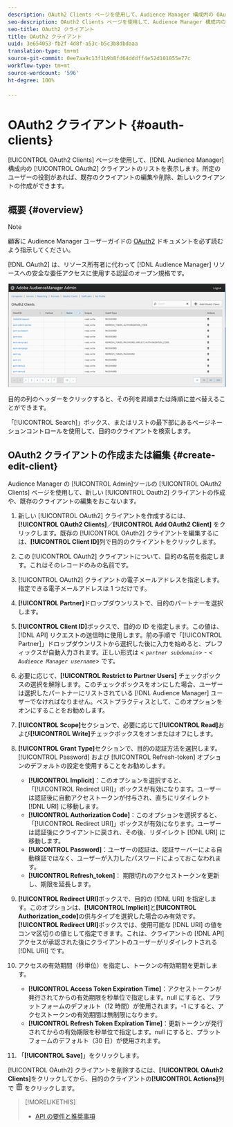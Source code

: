 ```yaml
---
description: OAuth2 Clients ページを使用して、Audience Manager 構成内の OAuth2 クライアントのリストを表示します。所定のユーザーの役割があれば、既存のクライアントの編集や削除、新しいクライアントの作成ができます。
seo-description: OAuth2 Clients ページを使用して、Audience Manager 構成内の OAuth2 クライアントのリストを表示します。所定のユーザーの役割があれば、既存のクライアントの編集や削除、新しいクライアントの作成ができます。
seo-title: OAuth2 クライアント
title: OAuth2 クライアント
uuid: 3e654053-fb2f-4d8f-a53c-b5c3b8dbdaaa
translation-type: tm+mt
source-git-commit: 0ee7aa9c13f1b9b8fd64dddff4e52d101055e77c
workflow-type: tm+mt
source-wordcount: '596'
ht-degree: 100%

---
```



# OAuth2 クライアント {#oauth-clients}

[!UICONTROL OAuth2 Clients] ページを使用して、[!DNL Audience Manager] 構成内の [!UICONTROL OAuth2] クライアントのリストを表示します。所定のユーザーの役割があれば、既存のクライアントの編集や削除、新しいクライアントの作成ができます。

## 概要 {#overview}

<!-- c_oauth.xml -->

>[!NOTE]
>
>顧客に Audience Manager ユーザーガイドの [OAuth2](https://docs.adobe.com/content/help/ja-JP/audience-manager/user-guide/api-and-sdk-code/rest-apis/aam-api-getting-started.html#oauth) ドキュメントを必ず読むよう指示してください。

[!DNL OAuth2] は、リソース所有者に代わって [!DNL Audience Manager] リソースへの安全な委任アクセスに使用する認証のオープン規格です。

![](assets/oauth.png)

目的の列のヘッダーをクリックすると、その列を昇順または降順に並べ替えることができます。

「[!UICONTROL Search]」ボックス、またはリストの最下部にあるページネーションコントロールを使用して、目的のクライアントを検索します。

## OAuth2 クライアントの作成または編集 {#create-edit-client}

<!-- t_create_edit_auth.xml -->

Audience Manager の [!UICONTROL Admin]ツールの [!UICONTROL OAuth2 Clients] ページを使用して、新しい [!UICONTROL Oauth2] クライアントの作成や、既存のクライアントの編集をおこないます。

1. 新しい [!UICONTROL OAuth2] クライアントを作成するには、**[!UICONTROL OAuth2 Clients]**／**[!UICONTROL Add OAuth2 Client]** をクリックします。既存の [!UICONTROL OAuth2] クライアントを編集するには、**[!UICONTROL Client ID]**&#x200B;列で目的のクライアントをクリックします。
1. この [!UICONTROL OAuth2] クライアントについて、目的の名前を指定します。これはそのレコードのみの名前です。
1. [!UICONTROL OAuth2] クライアントの電子メールアドレスを指定します。指定できる電子メールアドレスは 1 つだけです。
1. **[!UICONTROL Partner]**&#x200B;ドロップダウンリストで、目的のパートナーを選択します。
1. **[!UICONTROL Client ID]**&#x200B;ボックスで、目的の ID を指定します。この値は、[!DNL API] リクエストの送信時に使用します。前の手順で「[!UICONTROL Partner]」ドロップダウンリストから選択した後に入力を始めると、プレフィックスが自動入力されます。正しい形式は &lt; *`partner subdomain`*> - &lt; *`Audience Manager username`*> です。
1. 必要に応じて、**[!UICONTROL Restrict to Partner Users]** チェックボックスの選択を解除します。このチェックボックスをオンにした場合、ユーザーは選択したパートナーにリストされている [!DNL Audience Manager] ユーザーでなければなりません。ベストプラクティスとして、このオプションをオンにすることをお勧めします。
1. **[!UICONTROL Scope]**&#x200B;セクションで、必要に応じて&#x200B;**[!UICONTROL Read]**&#x200B;および&#x200B;**[!UICONTROL Write]**&#x200B;チェックボックスをオンまたはオフにします。
1. **[!UICONTROL Grant Type]**&#x200B;セクションで、目的の認証方法を選択します。[!UICONTROL Password] および [!UICONTROL Refresh-token] オプションのデフォルトの設定を使用することをお勧めします。

   * **[!UICONTROL Implicit]**：このオプションを選択すると、「[!UICONTROL Redirect URI]」ボックスが有効になります。ユーザーは認証後に自動アクセストークンが付与され、直ちにリダイレクト [!DNL URI] に移動します。
   * **[!UICONTROL Authorization Code]**：このオプションを選択すると、「[!UICONTROL Redirect URI]」ボックスが有効になります。ユーザーは認証後にクライアントに戻され、その後、リダイレクト [!DNL URI] に移動します。
   * **[!UICONTROL Password]**：ユーザーの認証は、認証サーバーによる自動検証ではなく、ユーザーが入力したパスワードによっておこなわれます。
   * **[!UICONTROL Refresh_token]**： 期限切れのアクセストークンを更新し、期限を延長します。

1. **[!UICONTROL Redirect URI]**&#x200B;ボックスで、目的の [!DNL URI] を指定します。このオプションは、**[!UICONTROL Implicit]**&#x200B;と&#x200B;**[!UICONTROL Authorization_code]**&#x200B;の供与タイプを選択した場合のみ有効です。**[!UICONTROL Redirect URI]**&#x200B;ボックスでは、使用可能な [!DNL URI] の値をコンマ区切りの値として指定できます。これは、クライアントの [!DNL API] アクセスが承認された後にクライアントのユーザーがリダイレクトされる [!DNL URI] です。
1. アクセスの有効期間（秒単位）を指定し、トークンの有効期間を更新します。

   * **[!UICONTROL Access Token Expiration Time]**：アクセストークンが発行されてからの有効期限を秒単位で指定します。null にすると、プラットフォームのデフォルト（12 時間）が使用されます。-1 にすると、アクセストークンの有効期間は無制限になります。
   * **[!UICONTROL Refresh Token Expiration Time]**：更新トークンが発行されてからの有効期限を秒単位で指定します。null にすると、プラットフォームのデフォルト（30 日）が使用されます。

1. 「**[!UICONTROL Save]**」をクリックします。

[!UICONTROL OAuth2] クライアントを削除するには、**[!UICONTROL OAuth2 Clients]**&#x200B;をクリックしてから、目的のクライアントの&#x200B;**[!UICONTROL Actions]**&#x200B;列で ![](assets/icon_delete.png) をクリックします。

>[!MORELIKETHIS]
>
>* [API の要件と推奨事項](../admin-oauth2/aam-admin-api-requirements.md)

